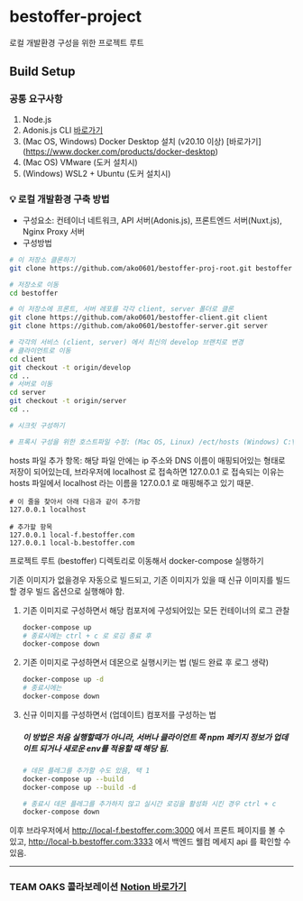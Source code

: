 # bestoffer-project

로컬 개발환경 구성을 위한 프로젝트 루트

## Build Setup

### 공통 요구사항

1. Node.js
2. Adonis.js CLI [바로가기](https://adonisjs.com/docs/4.1/installation)
3. (Mac OS, Windows) Docker Desktop 설치 (v20.10 이상) [바로가기] (https://www.docker.com/products/docker-desktop)
4. (Mac OS) VMware (도커 설치시)
5. (Windows) WSL2 + Ubuntu (도커 설치시)

### :bulb: 로컬 개발환경 구축 방법

- 구성요소: 컨테이너 네트워크, API 서버(Adonis.js), 프론트엔드 서버(Nuxt.js), Nginx Proxy 서버
- 구성방법
```bash
# 이 저장소 클론하기
git clone https://github.com/ako0601/bestoffer-proj-root.git bestoffer

# 저장소로 이동
cd bestoffer

# 이 저장소에 프론트, 서버 레포를 각각 client, server 폴더로 클론
git clone https://github.com/ako0601/bestoffer-client.git client
git clone https://github.com/ako0601/bestoffer-server.git server

# 각각의 서비스 (client, server) 에서 최신의 develop 브랜치로 변경
# 클라이언트로 이동
cd client
git checkout -t origin/develop
cd ..
# 서버로 이동
cd server
git checkout -t origin/server
cd ..

# 시크릿 구성하기

# 프록시 구성을 위한 호스트파일 수정: (Mac OS, Linux) /ect/hosts (Windows) C:\Windows\System32\drivers\etc\hosts

```
hosts 파일 추가 항목: 해당 파일 안에는 ip 주소와 DNS 이름이 매핑되어있는 형태로 저장이 되어있는데, 브라우저에 localhost 로 접속하면 127.0.0.1 로 접속되는 이유는 hosts 파일에서 localhost 라는 이름을 127.0.0.1 로 매핑해주고 있기 때문.

```
# 이 줄을 찾아서 아래 다음과 같이 추가함
127.0.0.1 localhost

# 추가할 항목
127.0.0.1 local-f.bestoffer.com
127.0.0.1 local-b.bestoffer.com
```

프로젝트 루트 (bestoffer) 디렉토리로 이동해서 docker-compose 실행하기

기존 이미지가 없을경우 자동으로 빌드되고, 기존 이미지가 있을 때 신규 이미지를 빌드할 경우 빌드 옵션으로 실행해야 함.

1. 기존 이미지로 구성하면서 해당 컴포저에 구성되어있는 모든 컨테이너의 로그 관찰
    ```bash
    docker-compose up
    # 종료시에는 ctrl + c 로 로깅 종료 후
    docker-compose down
    ```
2. 기존 이미지로 구성하면서 데몬으로 실행시키는 법 (빌드 완료 후 로그 생략)
    ```bash
    docker-compose up -d
    # 종료시에는
    docker-compose down
    ```
3. 신규 이미지를 구성하면서 (업데이트) 컴포저를 구성하는 법
    
    ##### 이 방법은 처음 실행할때가 아니라, 서버나 클라이언트 쪽 npm 페키지 정보가 업데이트 되거나 새로운 env를 적용할 때 해당 됨.
    ```bash
    # 데몬 플레그를 추가할 수도 있음, 택 1
    docker-compose up --build
    docker-compose up --build -d

    # 종료시 데몬 플레그를 추가하지 않고 실시간 로깅을 활성화 시킨 경우 ctrl + c
    docker-compose down
    ```

이후 브라우저에서 http://local-f.bestoffer.com:3000 에서 프론트 페이지를 볼 수 있고, http://local-b.bestoffer.com:3333 에서 백엔드 웰컴 메세지 api 를 확인할 수 있음.

---
### TEAM OAKS 콜라보레이션 [Notion 바로가기](https://www.notion.so/Collaboration-22c1188040124b10a4edeed2557a731f)